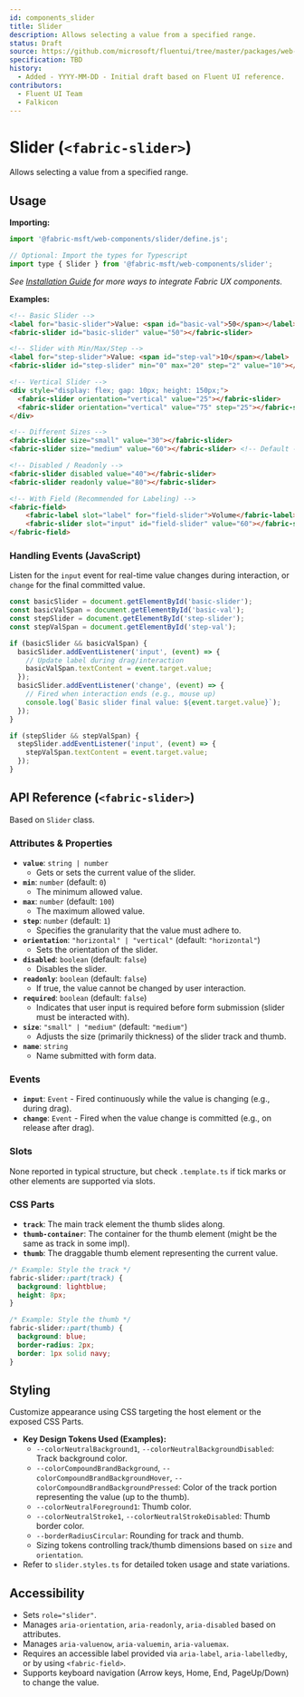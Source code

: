 ```yaml
---
id: components_slider
title: Slider
description: Allows selecting a value from a specified range.
status: Draft
source: https://github.com/microsoft/fluentui/tree/master/packages/web-components/src/slider
specification: TBD
history:
  - Added - YYYY-MM-DD - Initial draft based on Fluent UI reference.
contributors:
  - Fluent UI Team
  - Falkicon
---
```


# Slider (`<fabric-slider>`)

Allows selecting a value from a specified range.

## Usage

**Importing:**

```javascript
import '@fabric-msft/web-components/slider/define.js';

// Optional: Import the types for Typescript
import type { Slider } from '@fabric-msft/web-components/slider';
```

*See [Installation Guide](../../guides/installation.md) for more ways to integrate Fabric UX components.*

**Examples:**

```html
<!-- Basic Slider -->
<label for="basic-slider">Value: <span id="basic-val">50</span></label>
<fabric-slider id="basic-slider" value="50"></fabric-slider>

<!-- Slider with Min/Max/Step -->
<label for="step-slider">Value: <span id="step-val">10</span></label>
<fabric-slider id="step-slider" min="0" max="20" step="2" value="10"></fabric-slider>

<!-- Vertical Slider -->
<div style="display: flex; gap: 10px; height: 150px;">
  <fabric-slider orientation="vertical" value="25"></fabric-slider>
  <fabric-slider orientation="vertical" value="75" step="25"></fabric-slider>
</div>

<!-- Different Sizes -->
<fabric-slider size="small" value="30"></fabric-slider>
<fabric-slider size="medium" value="60"></fabric-slider> <!-- Default -->

<!-- Disabled / Readonly -->
<fabric-slider disabled value="40"></fabric-slider>
<fabric-slider readonly value="80"></fabric-slider>

<!-- With Field (Recommended for Labeling) -->
<fabric-field>
    <fabric-label slot="label" for="field-slider">Volume</fabric-label>
    <fabric-slider slot="input" id="field-slider" value="60"></fabric-slider>
</fabric-field>
```

### Handling Events (JavaScript)

Listen for the `input` event for real-time value changes during interaction, or `change` for the final committed value.

```javascript
const basicSlider = document.getElementById('basic-slider');
const basicValSpan = document.getElementById('basic-val');
const stepSlider = document.getElementById('step-slider');
const stepValSpan = document.getElementById('step-val');

if (basicSlider && basicValSpan) {
  basicSlider.addEventListener('input', (event) => {
    // Update label during drag/interaction
    basicValSpan.textContent = event.target.value;
  });
  basicSlider.addEventListener('change', (event) => {
    // Fired when interaction ends (e.g., mouse up)
    console.log(`Basic slider final value: ${event.target.value}`);
  });
}

if (stepSlider && stepValSpan) {
  stepSlider.addEventListener('input', (event) => {
    stepValSpan.textContent = event.target.value;
  });
}
```

## API Reference (`<fabric-slider>`)

Based on `Slider` class.

### Attributes & Properties

*   **`value`**: `string | number`
    *   Gets or sets the current value of the slider.
*   **`min`**: `number` (default: `0`)
    *   The minimum allowed value.
*   **`max`**: `number` (default: `100`)
    *   The maximum allowed value.
*   **`step`**: `number` (default: `1`)
    *   Specifies the granularity that the value must adhere to.
*   **`orientation`**: `"horizontal" | "vertical"` (default: `"horizontal"`)
    *   Sets the orientation of the slider.
*   **`disabled`**: `boolean` (default: `false`)
    *   Disables the slider.
*   **`readonly`**: `boolean` (default: `false`)
    *   If true, the value cannot be changed by user interaction.
*   **`required`**: `boolean` (default: `false`)
    *   Indicates that user input is required before form submission (slider must be interacted with).
*   **`size`**: `"small" | "medium"` (default: `"medium"`)
    *   Adjusts the size (primarily thickness) of the slider track and thumb.
*   **`name`**: `string`
    *   Name submitted with form data.

### Events

*   **`input`**: `Event` - Fired continuously while the value is changing (e.g., during drag).
*   **`change`**: `Event` - Fired when the value change is committed (e.g., on release after drag).

### Slots

None reported in typical structure, but check `.template.ts` if tick marks or other elements are supported via slots.

### CSS Parts

*   **`track`**: The main track element the thumb slides along.
*   **`thumb-container`**: The container for the thumb element (might be the same as track in some impl).
*   **`thumb`**: The draggable thumb element representing the current value.

```css
/* Example: Style the track */
fabric-slider::part(track) {
  background: lightblue;
  height: 8px;
}

/* Example: Style the thumb */
fabric-slider::part(thumb) {
  background: blue;
  border-radius: 2px;
  border: 1px solid navy;
}
```

## Styling

Customize appearance using CSS targeting the host element or the exposed CSS Parts.

*   **Key Design Tokens Used (Examples):**
    *   `--colorNeutralBackground1`, `--colorNeutralBackgroundDisabled`: Track background color.
    *   `--colorCompoundBrandBackground`, `--colorCompoundBrandBackgroundHover`, `--colorCompoundBrandBackgroundPressed`: Color of the track portion representing the value (up to the thumb).
    *   `--colorNeutralForeground1`: Thumb color.
    *   `--colorNeutralStroke1`, `--colorNeutralStrokeDisabled`: Thumb border color.
    *   `--borderRadiusCircular`: Rounding for track and thumb.
    *   Sizing tokens controlling track/thumb dimensions based on `size` and `orientation`.
*   Refer to `slider.styles.ts` for detailed token usage and state variations.

## Accessibility

*   Sets `role="slider"`.
*   Manages `aria-orientation`, `aria-readonly`, `aria-disabled` based on attributes.
*   Manages `aria-valuenow`, `aria-valuemin`, `aria-valuemax`.
*   Requires an accessible label provided via `aria-label`, `aria-labelledby`, or by using `<fabric-field>`.
*   Supports keyboard navigation (Arrow keys, Home, End, PageUp/Down) to change the value. 